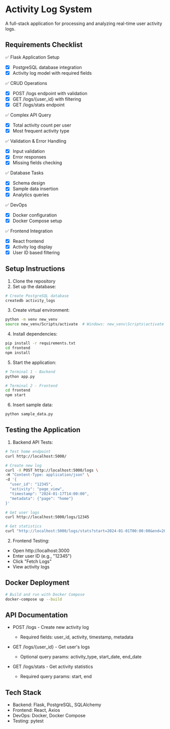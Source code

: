 # Activity Log System

A full-stack application for processing and analyzing real-time user activity logs.

## Requirements Checklist

✅ Flask Application Setup
- [x] PostgreSQL database integration
- [x] Activity log model with required fields

✅ CRUD Operations
- [x] POST /logs endpoint with validation
- [x] GET /logs/{user_id} with filtering
- [x] GET /logs/stats endpoint

✅ Complex API Query
- [x] Total activity count per user
- [x] Most frequent activity type

✅ Validation & Error Handling
- [x] Input validation
- [x] Error responses
- [x] Missing fields checking

✅ Database Tasks
- [x] Schema design
- [x] Sample data insertion
- [x] Analytics queries

✅ DevOps
- [x] Docker configuration
- [x] Docker Compose setup

✅ Frontend Integration
- [x] React frontend
- [x] Activity log display
- [x] User ID based filtering

## Setup Instructions

1. Clone the repository
2. Set up the database:
```bash
# Create PostgreSQL database
createdb activity_logs
```

3. Create virtual environment:
```bash
python -m venv new_venv
source new_venv/Scripts/activate  # Windows: new_venv\Scripts\activate
```

4. Install dependencies:
```bash
pip install -r requirements.txt
cd frontend
npm install
```

5. Start the application:
```bash
# Terminal 1 - Backend
python app.py

# Terminal 2 - Frontend
cd frontend
npm start
```

6. Insert sample data:
```bash
python sample_data.py
```

## Testing the Application

1. Backend API Tests:
```bash
# Test home endpoint
curl http://localhost:5000/

# Create new log
curl -X POST http://localhost:5000/logs \
-H "Content-Type: application/json" \
-d '{
  "user_id": "12345",
  "activity": "page_view",
  "timestamp": "2024-01-17T14:00:00",
  "metadata": {"page": "home"}
}'

# Get user logs
curl http://localhost:5000/logs/12345

# Get statistics
curl "http://localhost:5000/logs/stats?start=2024-01-01T00:00:00&end=2024-12-31T23:59:59"
```

2. Frontend Testing:
- Open http://localhost:3000
- Enter user ID (e.g., "12345")
- Click "Fetch Logs"
- View activity logs

## Docker Deployment

```bash
# Build and run with Docker Compose
docker-compose up --build
```

## API Documentation

- POST /logs - Create new activity log
  - Required fields: user_id, activity, timestamp, metadata

- GET /logs/{user_id} - Get user's logs
  - Optional query params: activity_type, start_date, end_date

- GET /logs/stats - Get activity statistics
  - Required query params: start, end

## Tech Stack

- Backend: Flask, PostgreSQL, SQLAlchemy
- Frontend: React, Axios
- DevOps: Docker, Docker Compose
- Testing: pytest
